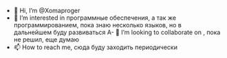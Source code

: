 - 👋 Hi, I’m @Xomaproger
- 👀 I’m interested in  программные обеспечения, а так же программированием, пока знаю несколько языков, но в дальнейшем буду развиваться
А- 💞️ I’m looking to collaborate on , пока не решил, еще думаю
- 📫 How to reach me, сюда буду заходить периодически

<!---
Xomaproger/Xomaproger is a ✨ special ✨ repository because its `README.md` (this file) appears on your GitHub profile.
You can click the Preview link to take a look at your changes.
--->
